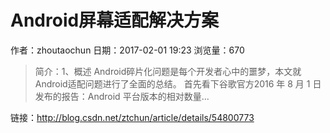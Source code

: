 # Android屏幕适配解决方案
作者：zhoutaochun
日期：2017-02-01 19:23
浏览量：670
> 简介：1、概述
  Android碎片化问题是每个开发者心中的噩梦，本文就Android适配问题进行了全面的总结。
首先看下谷歌官方2016 年 8 月 1 日发布的报告：Android 平台版本的相对数量...

 链接：http://blog.csdn.net/ztchun/article/details/54800773
